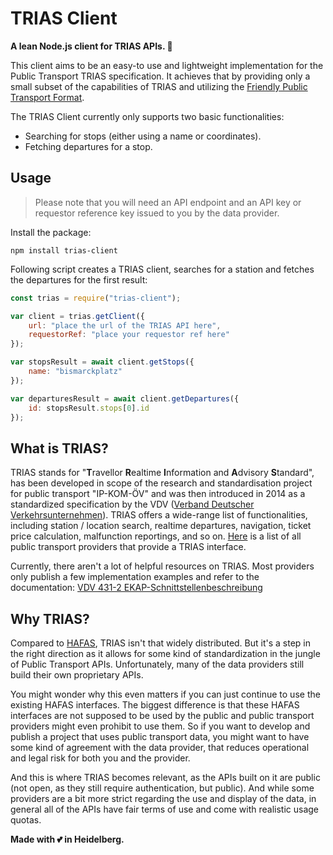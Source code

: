 # TRIAS Client

**A lean Node.js client for TRIAS APIs. 🚀**

This client aims to be an easy-to use and lightweight implementation for the Public Transport TRIAS specification. It achieves that by providing only a small subset of the capabilities of TRIAS and utilizing the [Friendly Public Transport Format](https://github.com/public-transport/friendly-public-transport-format).

The TRIAS Client currently only supports two basic functionalities:
- Searching for stops (either using a name or coordinates).
- Fetching departures for a stop.

## Usage

> Please note that you will need an API endpoint and an API key or requestor reference key issued to you by the data provider.

Install the package:

```
npm install trias-client
```

Following script creates a TRIAS client, searches for a station and fetches the departures for the first result:

```javascript
const trias = require("trias-client");

var client = trias.getClient({
    url: "place the url of the TRIAS API here",
    requestorRef: "place your requestor ref here"
});

var stopsResult = await client.getStops({
    name: "bismarckplatz"
});

var departuresResult = await client.getDepartures({
    id: stopsResult.stops[0].id
});
```

## What is TRIAS?

TRIAS stands for "**T**ravellor **R**ealtime **I**nformation and **A**dvisory **S**tandard", has been developed in scope of the research and standardisation project for public transport "IP-KOM-ÖV" and was then introduced in 2014 as a standardized specification by the VDV ([Verband Deutscher Verkehrsunternehmen](https://de.wikipedia.org/wiki/Verband_Deutscher_Verkehrsunternehmen)). TRIAS offers a wide-range list of functionalities, including station / location search, realtime departures, navigation, ticket price calculation, malfunction reportings, and so on. [Here](https://github.com/andaryjo/trias-client/blob/main/docs/PROVIDERS.md) is a list of all public transport providers that provide a TRIAS interface.

Currently, there aren't a lot of helpful resources on TRIAS. Most providers only publish a few implementation examples and refer to the documentation: [VDV 431-2 EKAP-Schnittstellenbeschreibung](https://www.vdv.de/ip-kom-oev.aspx)

## Why TRIAS?

Compared to [HAFAS](https://github.com/public-transport/hafas-client), TRIAS isn't that widely distributed. But it's a step in the right direction as it allows for some kind of standardization in the jungle of Public Transport APIs. Unfortunately, many of the data providers still build their own proprietary APIs.

You might wonder why this even matters if you can just continue to use the existing HAFAS interfaces. The biggest difference is that these HAFAS interfaces are not supposed to be used by the public and public transport providers might even prohibit to use them. So if you want to develop and publish a project that uses public transport data, you might want to have some kind of agreement with the data provider, that reduces operational and legal risk for both you and the provider.

And this is where TRIAS becomes relevant, as the APIs built on it are public (not open, as they still require authentication, but public). And while some providers are a bit more strict regarding the use and display of the data, in general all of the APIs have fair terms of use and come with realistic usage quotas.

**Made with :two_hearts: in Heidelberg.**
